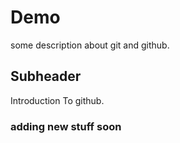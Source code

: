 # Demo 

some description about git and github.
## Subheader
Introduction To github.
### adding new stuff soon
